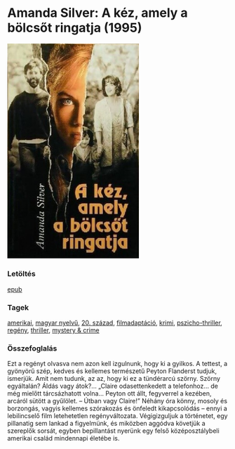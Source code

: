 # <a name="id_952">Amanda Silver: A kéz, amely a bölcsőt ringatja (1995)</a>
<img src="https://github.com/BercziSandor/calibre_lib/raw/main/libs/main/Amanda%20Silver/A%20kez%2C%20amely%20a%20bolcsot%20ringatja%20%28952%29/cover.jpg" alt="cover" width="300"/>

### Letöltés
[epub](https://github.com/BercziSandor/calibre_lib/raw/main/libs/main/Amanda%20Silver/A%20kez%2C%20amely%20a%20bolcsot%20ringatja%20%28952%29/A%20kez%2C%20amely%20a%20bolcsot%20ringatja%20-%20Amanda%20Silver.epub)

### Tagek
[amerikai](https://github.com/berczisandor/calibre_lib/libs/main/blob/main/_tags/amerikai.md), [magyar nyelvű](https://github.com/berczisandor/calibre_lib/libs/main/blob/main/_tags/magyar%20nyelv%c5%b1.md), [20. század](https://github.com/berczisandor/calibre_lib/libs/main/blob/main/_tags/20.%20sz%c3%a1zad.md), [filmadaptáció](https://github.com/berczisandor/calibre_lib/libs/main/blob/main/_tags/filmadapt%c3%a1ci%c3%b3.md), [krimi](https://github.com/berczisandor/calibre_lib/libs/main/blob/main/_tags/krimi.md), [pszicho-thriller](https://github.com/berczisandor/calibre_lib/libs/main/blob/main/_tags/pszicho-thriller.md), [regény](https://github.com/berczisandor/calibre_lib/libs/main/blob/main/_tags/reg%c3%a9ny.md), [thriller](https://github.com/berczisandor/calibre_lib/libs/main/blob/main/_tags/thriller.md), [mystery & crime](https://github.com/berczisandor/calibre_lib/libs/main/blob/main/_tags/mystery%20%26%20crime.md)

### Összefoglalás
<div>
<p>Ezt a regényt olvasva nem azon kell izgulnunk, hogy ki a gyilkos. A tettest, a gyönyörű szép, kedves és kellemes természetű Peyton Flanderst tudjuk, ismerjük. Amit nem tudunk, az az, hogy ki ez a tündérarcú szörny. Szörny egyáltalán? Áldás vagy átok?… „Claire odasettenkedett a telefonhoz… de még mielőtt tárcsázhatott volna… Peyton ott állt, fegyverrel a kezében, arcáról sütött a gyűlölet. – Útban vagy Claire!” Néhány óra könny, mosoly és borzongás, vagyis kellemes szórakozás és önfeledt kikapcsolódás – ennyi a lebilincselő film letehetetlen regényváltozata. Végigizguljuk a történetet, egy pillanatig sem lankad a figyelmünk, és miközben aggódva követjük a szereplők sorsát, egyben bepillantást nyerünk egy felső középosztálybeli amerikai család mindennapi életébe is.</p></div>


